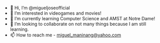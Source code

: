 - 👋 Hi, I’m @migueljoseofficial
- 👀 I’m interested in videogames and movies!
- 🌱 I’m currently learning Computer Science and AMST at Notre Dame!
- 💞️ I’m looking to collaborate on not many things because I am still learning.
- 📫 How to reach me - miguel_maninang@yahoo.com

<!---
migueljoseofficial/migueljoseofficial is a ✨ special ✨ repository because its `README.md` (this file) appears on your GitHub profile.
You can click the Preview link to take a look at your changes.
--->
